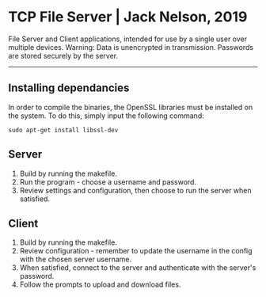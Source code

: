 # TCP File Server | Jack Nelson, 2019

File Server and Client applications, intended for use by a single user over multiple devices.
Warning: Data is unencrypted in transmission. Passwords are stored securely by the server.

-------------------------------------------------------------------------------------------------------------------------------------------------

## Installing dependancies
In order to compile the binaries, the OpenSSL libraries must be installed on the system. To do this, simply input the following command:
```
sudo apt-get install libssl-dev
```

## Server
1. Build by running the makefile.
2. Run the program - choose a username and password.
3. Review settings and configuration, then choose to run the server when satisfied.

## Client
1. Build by running the makefile.
2. Review configuration - remember to update the username in the config with the chosen server username.
3. When satisfied, connect to the server and authenticate with the server's password.
4. Follow the prompts to upload and download files.
  
